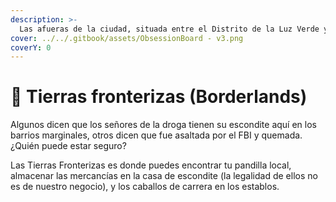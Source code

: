 ```yaml
---
description: >-
  Las afueras de la ciudad, situada entre el Distrito de la Luz Verde y Gutterville.
cover: ../../.gitbook/assets/ObsessionBoard - v3.png
coverY: 0
---
```


# 🌌 Tierras fronterizas (Borderlands)

Algunos dicen que los señores de la droga tienen su escondite aquí en los barrios marginales, otros dicen que fue asaltada por el FBI y quemada. ¿Quién puede estar seguro?

Las Tierras Fronterizas es donde puedes encontrar tu pandilla local, almacenar las mercancías en la casa de escondite (la legalidad de ellos no es de nuestro negocio), y los caballos de carrera en los establos.
